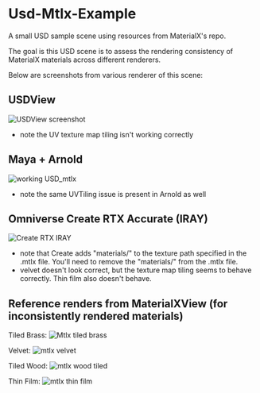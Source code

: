 # Usd-Mtlx-Example
A small USD sample scene using resources from MaterialX's repo.

The goal is this USD scene is to assess the rendering consistency of MaterialX materials across different renderers.

Below are screenshots from various renderer of this scene:

## USDView
![USDView screenshot](https://user-images.githubusercontent.com/11430334/229933793-c9b9d4a4-41f4-4847-99b4-f2d16e38db20.png)
- note the UV texture map tiling isn't working correctly

## Maya + Arnold
![working USD_mtlx](https://user-images.githubusercontent.com/11430334/229934064-93aed9d9-34bb-4483-bdb0-454b54521190.jpg)
- note the same UVTiling issue is present in Arnold as well

## Omniverse Create RTX Accurate (IRAY)
![Create RTX IRAY](https://user-images.githubusercontent.com/11430334/229934241-621ba7ff-5e36-40fb-8e30-75cb89f802f2.png)
- note that Create adds "materials/" to the texture path specified in the .mtlx file. You'll need to remove the "materials/" from the .mtlx file.
- velvet doesn't look correct, but the texture map tiling seems to behave correctly. Thin film also doesn't behave.

## Reference renders from MaterialXView (for inconsistently rendered materials)
Tiled Brass:
![Mtlx tiled brass](https://user-images.githubusercontent.com/11430334/229947877-606c7b58-bb0c-4385-a0aa-9b2c430d7086.png)

Velvet:
![mtlx velvet](https://user-images.githubusercontent.com/11430334/229947905-e5f9b09f-0675-47e1-accf-44068571aa3e.png)

Tiled Wood:
![mtlx wood tiled](https://user-images.githubusercontent.com/11430334/229948022-c8b602db-7148-4006-b320-eadf821c45b2.png)

Thin Film:
![mtlx thin film](https://user-images.githubusercontent.com/11430334/229948053-f14fe0c5-b04b-4888-8df1-a583f8206844.png)
